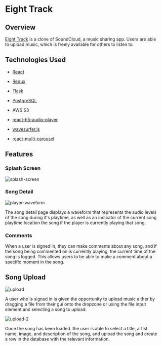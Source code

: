 # Eight Track

## Overview

[Eight Track](https://eight-track-app.herokuapp.com) is a clone of SoundCloud, a music sharing app. Users are able to upload music, which is freely available for others to listen to.


## Technologies Used

- [React](https://reactjs.org/)
- [Redux](https://react-redux.js.org/)
- [Flask](https://flask.palletsprojects.com/en/2.0.x/)
- [PostgreSQL](https://www.postgresql.org/docs/current/)

- AWS S3
- [react-h5-audio-player](https://www.npmjs.com/package/react-h5-audio-player)
- [wavesurfer.js](http://wavesurfer-js.org/docs/)
- [react-multi-carousel](https://www.npmjs.com/package/react-multi-carousel)

## Features
 ### Splash Screen
![splash-screen](https://user-images.githubusercontent.com/61633951/155901264-c246fd19-e148-4d33-bb1a-f865daa832c9.png)


### Song Detail

![player-waveform](https://user-images.githubusercontent.com/61633951/155901543-1ffe7bc3-a1a0-4033-b75e-667c3dc656b7.png)

The song detail page displays a waveform that represents the audio levels of the song during it's playtime, as well as an indicator of the current song playtime location the song if the player is currently playing that song.

### Comments

When a user is signed in, they can make comments about any song, and if the song being commented on is currently playing, the current time of the song is logged. This allows users to be able to make a comment about a specific moment in the song.

## Song Upload

![upload](https://user-images.githubusercontent.com/61633951/155903183-8239b0d3-ac35-4e71-91da-d4892b5ab105.png)

A user who is signed in is given the opportunity to upload music either by dragging a file from their gui onto the dropzone or using the file input element and selecting a song to upload.

![upload-2](https://user-images.githubusercontent.com/61633951/155903219-d4c6334c-0f4e-4334-adc6-45663c284cc1.png)

Once the song has been loaded. the user is able to select a title, artist name, image, and description of the song, and upload the song and create a row in the database with the relevant information.


